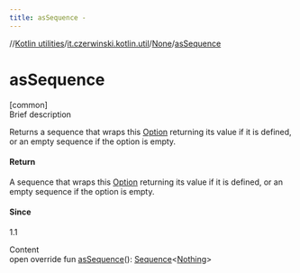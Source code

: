 ```yaml
---
title: asSequence -
---
```

//[Kotlin utilities](../../index.html)/[it.czerwinski.kotlin.util](../index.html)/[None](index.html)/[asSequence](as-sequence.html)



# asSequence  
[common]  
Brief description  


Returns a sequence that wraps this [Option](../-option/index.html) returning its value if it is defined, or an empty sequence if the option is empty.



#### Return  


A sequence that wraps this [Option](../-option/index.html) returning its value if it is defined, or an empty sequence if the option is empty.



#### Since  


1.1

  
Content  
open override fun [asSequence](as-sequence.html)(): [Sequence](https://kotlinlang.org/api/latest/jvm/stdlib/kotlin.sequences/-sequence/index.html)<[Nothing](https://kotlinlang.org/api/latest/jvm/stdlib/kotlin/-nothing/index.html)>  



